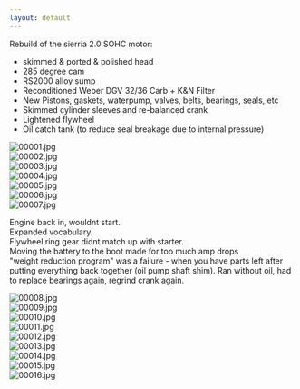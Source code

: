 ```yaml
---
layout: default
---
```


Rebuild of the sierria 2.0 SOHC motor:
* skimmed & ported & polished head
* 285 degree cam
* RS2000 alloy sump
* Reconditioned Weber DGV 32/36 Carb + K&N Filter
* New Pistons, gaskets, waterpump, valves, belts, bearings, seals, etc
* Skimmed cylinder sleeves and re-balanced crank
* Lightened flywheel
* Oil catch tank (to reduce seal breakage due to internal pressure)


![00001.jpg](./pics/engine/00001.jpg)  
![00002.jpg](./pics/engine/00002.jpg)  
![00003.jpg](./pics/engine/00003.jpg)  
![00004.jpg](./pics/engine/00004.jpg)  
![00005.jpg](./pics/engine/00005.jpg)  
![00006.jpg](./pics/engine/00006.jpg)  
![00007.jpg](./pics/engine/00007.jpg)  

Engine back in, wouldnt start.  
Expanded vocabulary.   
Flywheel ring gear didnt match up with starter.   
Moving the battery to the boot made for too much amp drops  
"weight reduction program" was a failure - when you have parts left after putting everything back together (oil pump shaft shim). Ran without oil, had to replace bearings again, regrind crank again.

![00008.jpg](./pics/engine/00008.jpg)  
![00009.jpg](./pics/engine/00009.jpg)  
![00010.jpg](./pics/engine/00010.jpg)  
![00011.jpg](./pics/engine/00011.jpg)  
![00012.jpg](./pics/engine/00012.jpg)  
![00013.jpg](./pics/engine/00013.jpg)  
![00014.jpg](./pics/engine/00014.jpg)  
![00015.jpg](./pics/engine/00015.jpg)  
![00016.jpg](./pics/engine/00016.jpg) 

